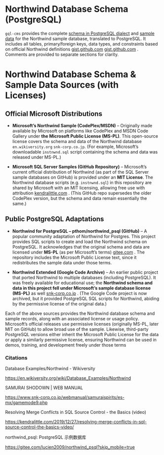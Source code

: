 # Northwind Database Schema (PostgreSQL)

`gql-cms` provides the complete [schema in PostgreSQL dialect](./init/50-northwind.sql)
and [sample data](./init/60-northwind-seed.sql) for the Northwind sample database, translated to PostgreSQL. 
It includes all tables, primary/foreign keys, data types, and constraints based on official Northwind definitions
[gist.github.com](https://gist.github.com/keeyanajones/2ea808fdca8325a4faf2dbd0a59e0c9e#:~:text=%2F,CategoryID%29)
[gist.github.com](https://gist.github.com/keeyanajones/2ea808fdca8325a4faf2dbd0a59e0c9e#:~:text=CREATE%20TABLE%20Employees%20,60%29%20NULL)
. Comments are provided to separate sections for clarity.

# Northwind Database Schema & Sample Data Sources (with Licenses)
## Official Microsoft Distributions
* **Microsoft’s Northwind Sample (CodePlex/MSDN)** – Originally made available by Microsoft on platforms like CodePlex and MSDN Code Gallery under 
**the Microsoft Public License (MS-PL)**. This open-source license covers the schema and data of the Northwind database
`en.wikiversity.org` `snk-corp.co.jp`. 
(For example, Microsoft’s downloadable `instnwnd.sql` script containing the schema and data was released under MS-PL.)

* **Microsoft SQL Server Samples (GitHub Repository)** – Microsoft’s current official distribution of Northwind (as part of the SQL Server sample databases on GitHub) 
is provided under an **MIT License**. The Northwind database scripts (e.g. `instnwnd.sql`) in this repository are shared by Microsoft with an MIT licensing, allowing free use with attribution
[kendralittle.com](https://kendralittle.com/2019/12/27/resolving-merge-conflicts-in-sql-source-control-the-basics-video/)
. (This GitHub repo supersedes the older CodePlex version, but the schema and data remain essentially the same.)
## Public PostgreSQL Adaptations
* **Northwind for PostgreSQL – pthom/northwind_psql (GitHub)** – A popular community adaptation of Northwind for Postgres. 
This project provides SQL scripts to create and load the Northwind schema on PostgreSQL. 
It acknowledges that the original schema and data are licensed under **MS-PL** (as per Microsoft’s terms)
[gitee.com](https://gitee.com/lucien2009/northwind_psql?skip_mobile=true#:~:text=,Definitions%20The%20terms)
. The repository includes the Microsoft Public License text, since it redistributes the sample data under those terms.

* **Northwind Extended (Google Code Archive)** – An earlier public project that ported Northwind to multiple databases (including PostgreSQL). 
It was freely available for educational use; the **Northwind schema and data in this project fell under Microsoft’s sample database license (MS-PL)** as well
[snk-corp.co.jp](https://www.snk-corp.co.jp/webmanual/samuraispirits/es-mx/gamemode9.php#:~:text=The%20Ms,data%20is%20also%20available%20from)
. (The Google Code project is now archived, but it provided PostgreSQL SQL scripts for Northwind, abiding by the permissive license of the original data.)

Each of the above sources provides the Northwind database schema and sample records, along with an associated license or usage policy. Microsoft’s official releases use permissive licenses (originally MS-PL, later MIT on GitHub) to allow broad use of the sample. Likewise, third-party PostgreSQL versions either inherit the Microsoft Public License for the data or apply a similarly permissive license, ensuring Northwind can be used in demos, training, and development freely under those terms

### Citations

Database Examples/Northwind - Wikiversity

https://en.wikiversity.org/wiki/Database_Examples/Northwind

SAMURAI SHODOWN   |  WEB MANUAL

https://www.snk-corp.co.jp/webmanual/samuraispirits/es-mx/gamemode9.php

Resolving Merge Conflicts in SQL Source Control - the Basics (video)

https://kendralittle.com/2019/12/27/resolving-merge-conflicts-in-sql-source-control-the-basics-video/

northwind_psql: PostgreSQL 示例数据库

https://gitee.com/lucien2009/northwind_psql?skip_mobile=true
